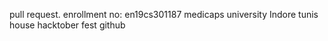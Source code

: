 pull request.
enrollment no: en19cs301187
medicaps university
Indore
tunis house
hacktober fest
github
